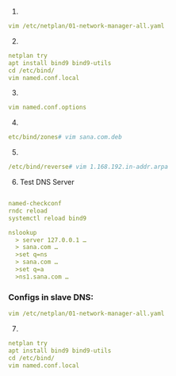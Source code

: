 1.
```yml
vim /etc/netplan/01-network-manager-all.yaml
```
2.
```yml
netplan try
apt install bind9 bind9-utils
cd /etc/bind/
vim named.conf.local
```
3.
```yml
vim named.conf.options
```
4.
```yml
etc/bind/zones# vim sana.com.deb
```
5.
```yml
/etc/bind/reverse# vim 1.168.192.in-addr.arpa
```
6. Test DNS Server
```yml

named-checkconf
rndc reload
systemctl reload bind9

nslookup 
  > server 127.0.0.1 …
  > sana.com …
  >set q=ns
  > sana.com …
  >set q=a
  >ns1.sana.com …
```

### Configs in slave DNS:
```yml
vim /etc/netplan/01-network-manager-all.yaml
```
7.
```yml
netplan try
apt install bind9 bind9-utils
cd /etc/bind/
vim named.conf.local
```

